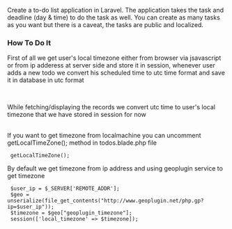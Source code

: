 <p>Create a to-do list application in Laravel. The application takes the task and deadline (day & time) to do the task as well. You can create as many tasks as you want but there is a caveat, the tasks are public and localized.</p>
<h3>How To Do It</h3>
<p>First of all we get user's local timezone either from browser via jsavascript or from ip adderess at server side and store it in session, whenever user adds a new todo we convert his scheduled time to utc time format and save it in database in utc format</p>
<br/>
<p>While fetching/displaying the records we convert utc time to user's local timezone that we have stored in session for now</p>

<br/>
If you want to get timezone from localmachine you can uncomment  getLocalTimeZone(); method in todos.blade.php file

```
 getLocalTimeZone();
```


By default we get timezone from ip address and using geoplugin service to get timezone

```
 $user_ip = $_SERVER['REMOTE_ADDR'];
 $geo = unserialize(file_get_contents("http://www.geoplugin.net/php.gp?ip=$user_ip"));
 $timezone = $geo["geoplugin_timezone"];
 session(['local_timezone' => $timezone]);
```

